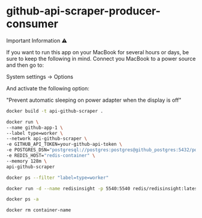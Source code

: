 # github-api-scraper-producer-consumer

Important Information ⚠️

If you want to run this app on your MacBook for several hours or days, be sure to keep the following in mind. Connect you MacBook to a power source and then go to:

System settings -> Options

And activate the following option:

"Prevent automatic sleeping on power adapter when the display is off"


```bash
docker build -t api-github-scraper .
```

```bash
docker run \
--name github-app-1 \
--label type=worker \
--network api-github-scraper \
-e GITHUB_API_TOKEN=your-github-api-token \
-e POSTGRES_DSN="postgresql://postgres:postgres@github_postgres:5432/postgres" \
-e REDIS_HOST="redis-container" \
--memory 128m \
api-github-scraper
```

```bash
docker ps --filter "label=type=worker"
```

```bash
docker run -d --name redisinsight -p 5540:5540 redis/redisinsight:latest
```

```bash
docker ps -a
```

```bash
docker rm container-name
```